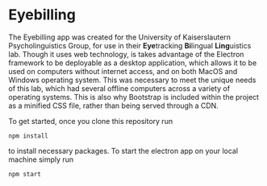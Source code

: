 # Eyebilling

The Eyebilling app was created for the University of Kaiserslautern Psycholinguistics Group, for use in their **Eye**tracking **Bi**lingual **Ling**uistics lab. Though it uses web technology, is takes advantage of the Electron framework to be deployable as a desktop application, which allows it to be used on computers without internet access, and on both MacOS and Windows operating system. This was necessary to meet the unique needs of this lab, which had several offline computers across a variety of operating systems. This is also why Bootstrap is included within the project as a minified CSS file, rather than being served through a CDN. 

To get started, once you clone this repository run
```
npm install 
```
to install necessary packages. To start the electron app on your local machine simply run 
```
npm start
```
